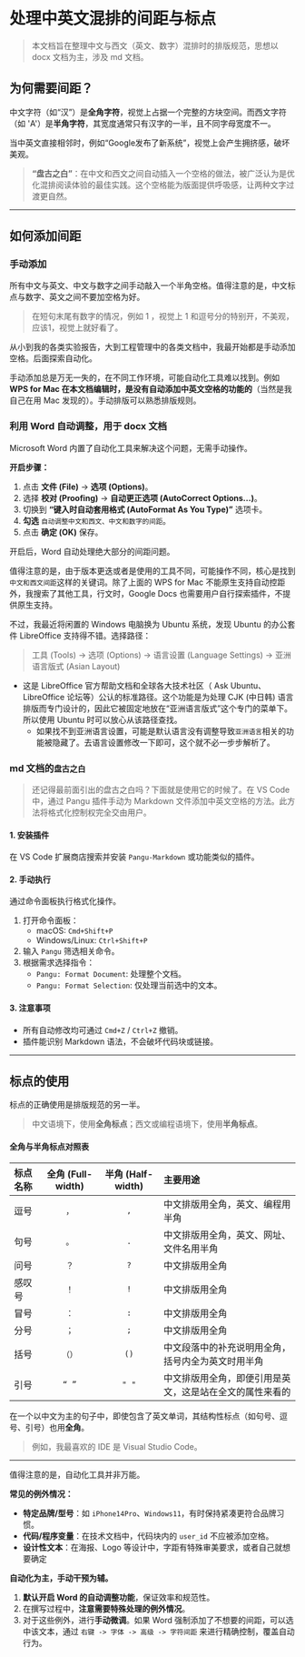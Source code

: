 # 处理中英文混排的间距与标点

> 本文档旨在整理中文与西文（英文、数字）混排时的排版规范，思想以 docx 文档为主，涉及 md 文档。

## 为何需要间距？

中文字符（如“汉”）是**全角字符**，视觉上占据一个完整的方块空间。而西文字符（如 'A'）是**半角字符**，其宽度通常只有汉字的一半，且不同字母宽度不一。

当中英文直接相邻时，例如“Google发布了新系统”，视觉上会产生拥挤感，破坏美观。

> **“盘古之白”**：在中文和西文之间自动插入一个空格的做法，被广泛认为是优化混排阅读体验的最佳实践。这个空格能为版面提供呼吸感，让两种文字过渡更自然。

---

## 如何添加间距

### 手动添加

所有中文与英文、中文与数字之间手动敲入一个半角空格。值得注意的是，中文标点与数字、英文之间不要加空格为好。

> 在短句末尾有数字的情况，例如 1 ，视觉上 1 和逗号分的特别开，不美观，应该1，视觉上就好看了。

从小到我的各类实验报告，大到工程管理中的各类文档中，我最开始都是手动添加空格。后面探索自动化。

手动添加总是万无一失的，在不同工作环境，可能自动化工具难以找到。例如**WPS for Mac 在本文档编辑时，是没有自动添加中英文空格的功能的**（当然是我自己在用 Mac 发现的）。手动排版可以熟悉排版规则。


### 利用 Word 自动调整，用于 docx 文档

Microsoft Word 内置了自动化工具来解决这个问题，无需手动操作。

**开启步骤：**

1.  点击 **文件 (File)** -> **选项 (Options)**。
2.  选择 **校对 (Proofing)** -> **自动更正选项 (AutoCorrect Options...)**。
3.  切换到 **“键入时自动套用格式 (AutoFormat As You Type)”** 选项卡。
4.  **勾选** `自动调整中文和西文、中文和数字的间距`。
5.  点击 **确定 (OK)** 保存。

开启后，Word 自动处理绝大部分的间距问题。

值得注意的是，由于版本更迭或者是使用的工具不同，可能操作不同，核心是找到`中文和西文间距`这样的关键词。除了上面的 WPS for Mac 不能原生支持自动控距外，我搜索了其他工具，行文时，Google Docs 也需要用户自行探索插件，不提供原生支持。

不过，我最近将闲置的 Windows 电脑换为 Ubuntu 系统，发现 Ubuntu 的办公套件 LibreOffice 支持得不错。选择路径：

> 工具 (Tools) → 选项 (Options) → 语言设置 (Language Settings) → 亚洲语言版式 (Asian Layout)

- 这是 LibreOffice 官方帮助文档和全球各大技术社区（ Ask Ubuntu、LibreOffice 论坛等）公认的标准路径。这个功能是为处理 CJK (中日韩) 语言排版而专门设计的，因此它被固定地放在“亚洲语言版式”这个专门的菜单下。所以使用 Ubuntu 时可以放心从该路径查找。
  - 如果找不到亚洲语言设置，可能是默认语言没有调整导致`亚洲语言`相关的功能被隐藏了。去语言设置修改一下即可，这个就不必一步步解析了。


### md 文档的`盘古之白`

> 还记得最前面引出的盘古之白吗？下面就是使用它的时候了。在 VS Code 中，通过 Pangu 插件手动为 Markdown 文件添加中英文空格的方法。此方法将格式化控制权完全交由用户。

#### 1. 安装插件

在 VS Code 扩展商店搜索并安装 `Pangu-Markdown` 或功能类似的插件。

#### 2. 手动执行

通过命令面板执行格式化操作。

1.  打开命令面板：
    * macOS: `Cmd+Shift+P`
    * Windows/Linux: `Ctrl+Shift+P`
2.  输入 `Pangu` 筛选相关命令。
3.  根据需求选择指令：
    * `Pangu: Format Document`: 处理整个文档。
    * `Pangu: Format Selection`: 仅处理当前选中的文本。

#### 3. 注意事项

- 所有自动修改均可通过 `Cmd+Z` / `Ctrl+Z` 撤销。
- 插件能识别 Markdown 语法，不会破坏代码块或链接。

---

## 标点的使用

标点的正确使用是排版规范的另一半。

> 中文语境下，使用**全角标点**；西文或编程语境下，使用**半角标点**。

#### 全角与半角标点对照表

| 标点名称 | 全角 (Full-width) | 半角 (Half-width) | 主要用途 |
| :--- | :---: | :---: | :--- |
| 逗号 | `，` | `,` | 中文排版用全角，英文、编程用半角 |
| 句号 | `。` | `.` | 中文排版用全角，英文、网址、文件名用半角 |
| 问号 | `？` | `?` | 中文排版用全角 |
| 感叹号 | `！` | `!` | 中文排版用全角 |
| 冒号 | `：` | `:` | 中文排版用全角 |
| 分号 | `；` | `;` | 中文排版用全角 |
| 括号 | `（）` | `()` | 中文段落中的补充说明用全角，括号内全为英文时用半角 |
| 引号 | `“ ”` | `" "` | 中文排版用全角，即便引用是英文，这是站在全文的属性来看的 |

在一个以中文为主的句子中，即使包含了英文单词，其结构性标点（如句号、逗号、引号）也用**全角**。

> 例如，我最喜欢的 IDE 是 Visual Studio Code。

---

值得注意的是，自动化工具并非万能。

**常见的例外情况：**

-   **特定品牌/型号**：如 `iPhone14Pro`、`Windows11`，有时保持紧凑更符合品牌习惯。
-   **代码/程序变量**：在技术文档中，代码块内的 `user_id` 不应被添加空格。
-   **设计性文本**：在海报、Logo 等设计中，字距有特殊审美要求，或者自己就想要确定

**自动化为主，手动干预为辅。**

1.  **默认开启 Word 的自动调整功能**，保证效率和规范性。
2.  在撰写过程中，**注意需要特殊处理的例外情况**。
3.  对于这些例外，进行**手动微调**。如果 Word 强制添加了不想要的间距，可以选中该文本，通过 `右键 -> 字体 -> 高级 -> 字符间距` 来进行精确控制，覆盖自动行为。
